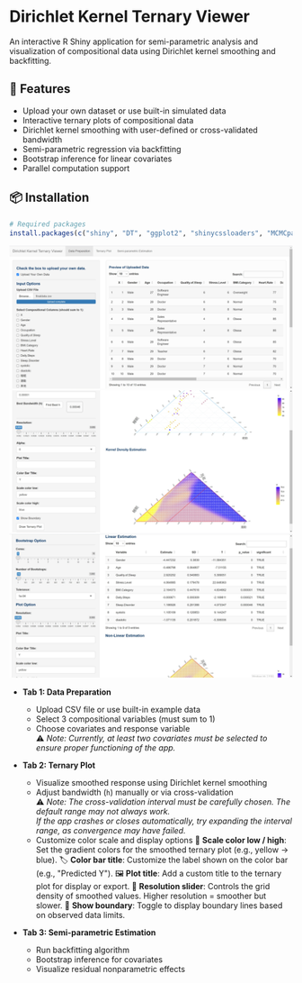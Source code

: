 # Dirichlet Kernel Ternary Viewer

An interactive R Shiny application for semi-parametric analysis and visualization of compositional data using Dirichlet kernel smoothing and backfitting.

## 🧠 Features

- Upload your own dataset or use built-in simulated data
- Interactive ternary plots of compositional data
- Dirichlet kernel smoothing with user-defined or cross-validated bandwidth
- Semi-parametric regression via backfitting
- Bootstrap inference for linear covariates
- Parallel computation support

## 📦 Installation

```r
# Required packages
install.packages(c("shiny", "DT", "ggplot2", "shinycssloaders", "MCMCpack", "foreach", "doParallel"))
```
![screenshot](1.png) 
![screenshot](2.png) 
![screenshot](3.jpg) 

- **Tab 1: Data Preparation**
  - Upload CSV file or use built-in example data
  - Select 3 compositional variables (must sum to 1)
  - Choose covariates and response variable  
    ⚠️ *Note: Currently, at least two covariates must be selected to ensure proper functioning of the app.*

- **Tab 2: Ternary Plot**
  - Visualize smoothed response using Dirichlet kernel smoothing
  - Adjust bandwidth (`h`) manually or via cross-validation  
    ⚠️ *Note: The cross-validation interval must be carefully chosen. The default range may not always work.*  
    *If the app crashes or closes automatically, try expanding the interval range, as convergence may have failed.*
  - Customize color scale and display options
    🎨 **Scale color low / high**: Set the gradient colors for the smoothed ternary plot (e.g., yellow → blue).
    🏷 **Color bar title**: Customize the label shown on the color bar (e.g., "Predicted Y").
    🖼 **Plot title**: Add a custom title to the ternary plot for display or export.
    🧱 **Resolution slider**: Controls the grid density of smoothed values. Higher resolution = smoother but slower.
    🔲 **Show boundary**: Toggle to display boundary lines based on observed data limits.


- **Tab 3: Semi-parametric Estimation**
  - Run backfitting algorithm
  - Bootstrap inference for covariates
  - Visualize residual nonparametric effects


